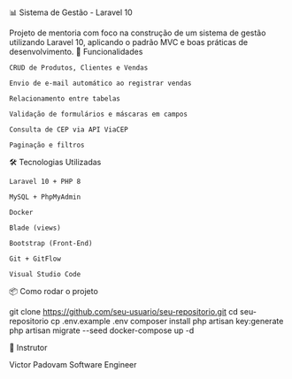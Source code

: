 📊 Sistema de Gestão - Laravel 10

Projeto de mentoria com foco na construção de um sistema de gestão utilizando Laravel 10, aplicando o padrão MVC e boas práticas de desenvolvimento.
🚀 Funcionalidades

    CRUD de Produtos, Clientes e Vendas

    Envio de e-mail automático ao registrar vendas

    Relacionamento entre tabelas

    Validação de formulários e máscaras em campos

    Consulta de CEP via API ViaCEP

    Paginação e filtros

🛠️ Tecnologias Utilizadas

    Laravel 10 + PHP 8

    MySQL + PhpMyAdmin

    Docker

    Blade (views)

    Bootstrap (Front-End)

    Git + GitFlow

    Visual Studio Code

📦 Como rodar o projeto

git clone https://github.com/seu-usuario/seu-repositorio.git
cd seu-repositorio
cp .env.example .env
composer install
php artisan key:generate
php artisan migrate --seed
docker-compose up -d

👤 Instrutor

Victor Padovam
Software Engineer
